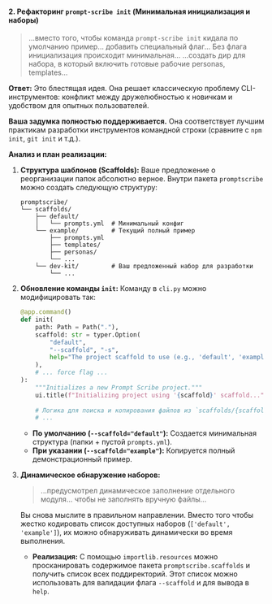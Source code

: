 #### 2. Рефакторинг `prompt-scribe init` (Минимальная инициализация и наборы)

> ...вместо того, чтобы команда `prompt-scribe init` кидала по умолчанию пример... добавить специальный флаг... Без флага инициализация происходит минимальная...
> ...создать дир для набора, в который включить готовые рабочие personas, templates...

**Ответ:** Это блестящая идея. Она решает классическую проблему CLI-инструментов: конфликт между дружелюбностью к новичкам и удобством для опытных пользователей.

**Ваша задумка полностью поддерживается.** Она соответствует лучшим практикам разработки инструментов командной строки (сравните с `npm init`, `git init` и т.д.).

**Анализ и план реализации:**

1.  **Структура шаблонов (Scaffolds):**
    Ваше предложение о реорганизации папок абсолютно верное. Внутри пакета `promptscribe` можно создать следующую структуру:
    ```
    promptscribe/
    └── scaffolds/
        ├── default/
        │   └── prompts.yml  # Минимальный конфиг
        └── example/         # Текущий полный пример
            ├── prompts.yml
            ├── templates/
            ├── personas/
            └── ...
        └── dev-kit/         # Ваш предложенный набор для разработки
            └── ...
    ```

2.  **Обновление команды `init`:**
    Команду в `cli.py` можно модифицировать так:
    ```python
    @app.command()
    def init(
        path: Path = Path("."),
        scaffold: str = typer.Option(
            "default", 
            "--scaffold", "-s",
            help="The project scaffold to use (e.g., 'default', 'example')."
        ),
        # ... force flag ...
    ):
        """Initializes a new Prompt Scribe project."""
        ui.title(f"Initializing project using '{scaffold}' scaffold...")
        
        # Логика для поиска и копирования файлов из `scaffolds/{scaffold}`
        # ...
    ```
    *   **По умолчанию (`--scaffold="default"`):** Создается минимальная структура (папки + пустой `prompts.yml`).
    *   **При указании (`--scaffold="example"`):** Копируется полный демонстрационный пример.

3.  **Динамическое обнаружение наборов:**
    > ...предусмотрел динамическое заполнение отдельного модуля... чтобы не заполнять вручную файлы...

    Вы снова мыслите в правильном направлении. Вместо того чтобы жестко кодировать список доступных наборов (`['default', 'example']`), их можно обнаруживать динамически во время выполнения.

    *   **Реализация:** С помощью `importlib.resources` можно просканировать содержимое пакета `promptscribe.scaffolds` и получить список всех поддиректорий. Этот список можно использовать для валидации флага `--scaffold` и для вывода в `help`.